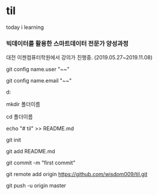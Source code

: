 # til
today i learning

### 빅데이터를 활용한 스마트데이터 전문가 양성과정
대전 이젠컴퓨터학원에서 강의가 진행중. (2019.05.27~2019.11.08)

git config name.user "~~"

git config name.email "~~"

d:

mkdir 폴더이름

cd 폴더이름

echo "# til" >> README.md

git init

git add README.md

git commit -m "first commit"

git remote add origin https://github.com/wisdom009/til.git

git push -u origin master
